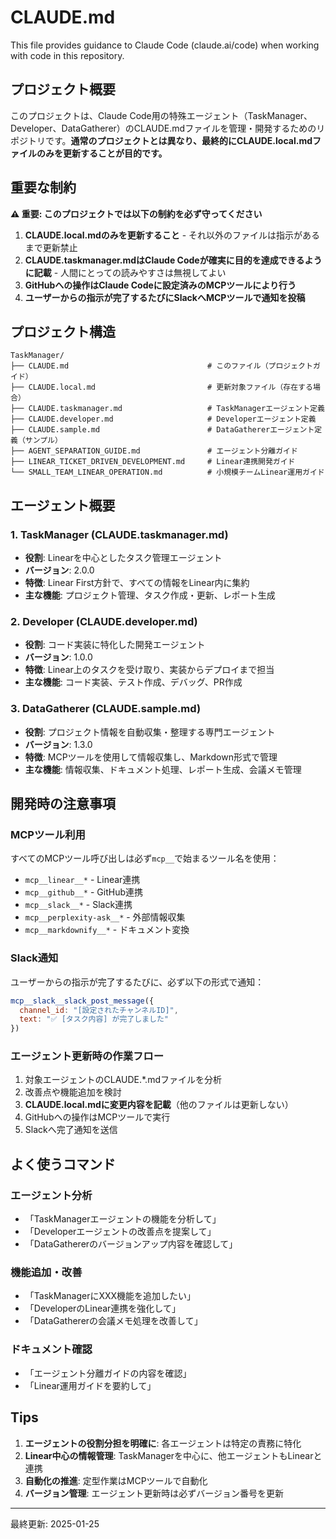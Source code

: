 # CLAUDE.md

This file provides guidance to Claude Code (claude.ai/code) when working with code in this repository.

## プロジェクト概要

このプロジェクトは、Claude Code用の特殊エージェント（TaskManager、Developer、DataGatherer）のCLAUDE.mdファイルを管理・開発するためのリポジトリです。**通常のプロジェクトとは異なり、最終的にCLAUDE.local.mdファイルのみを更新することが目的です。**

## 重要な制約

**⚠️ 重要: このプロジェクトでは以下の制約を必ず守ってください**

1. **CLAUDE.local.mdのみを更新すること** - それ以外のファイルは指示があるまで更新禁止
2. **CLAUDE.taskmanager.mdはClaude Codeが確実に目的を達成できるように記載** - 人間にとっての読みやすさは無視してよい
3. **GitHubへの操作はClaude Codeに設定済みのMCPツールにより行う**
4. **ユーザーからの指示が完了するたびにSlackへMCPツールで通知を投稿**

## プロジェクト構造

```
TaskManager/
├── CLAUDE.md                               # このファイル（プロジェクトガイド）
├── CLAUDE.local.md                         # 更新対象ファイル（存在する場合）
├── CLAUDE.taskmanager.md                   # TaskManagerエージェント定義
├── CLAUDE.developer.md                     # Developerエージェント定義
├── CLAUDE.sample.md                        # DataGathererエージェント定義（サンプル）
├── AGENT_SEPARATION_GUIDE.md               # エージェント分離ガイド
├── LINEAR_TICKET_DRIVEN_DEVELOPMENT.md     # Linear連携開発ガイド
└── SMALL_TEAM_LINEAR_OPERATION.md          # 小規模チームLinear運用ガイド
```

## エージェント概要

### 1. TaskManager (CLAUDE.taskmanager.md)
- **役割**: Linearを中心としたタスク管理エージェント
- **バージョン**: 2.0.0
- **特徴**: Linear First方針で、すべての情報をLinear内に集約
- **主な機能**: プロジェクト管理、タスク作成・更新、レポート生成

### 2. Developer (CLAUDE.developer.md)
- **役割**: コード実装に特化した開発エージェント
- **バージョン**: 1.0.0
- **特徴**: Linear上のタスクを受け取り、実装からデプロイまで担当
- **主な機能**: コード実装、テスト作成、デバッグ、PR作成

### 3. DataGatherer (CLAUDE.sample.md)
- **役割**: プロジェクト情報を自動収集・整理する専門エージェント
- **バージョン**: 1.3.0
- **特徴**: MCPツールを使用して情報収集し、Markdown形式で管理
- **主な機能**: 情報収集、ドキュメント処理、レポート生成、会議メモ管理

## 開発時の注意事項

### MCPツール利用
すべてのMCPツール呼び出しは必ず`mcp__`で始まるツール名を使用：
- `mcp__linear__*` - Linear連携
- `mcp__github__*` - GitHub連携
- `mcp__slack__*` - Slack連携
- `mcp__perplexity-ask__*` - 外部情報収集
- `mcp__markdownify__*` - ドキュメント変換

### Slack通知
ユーザーからの指示が完了するたびに、必ず以下の形式で通知：
```javascript
mcp__slack__slack_post_message({
  channel_id: "[設定されたチャンネルID]",
  text: "✅ [タスク内容] が完了しました"
})
```

### エージェント更新時の作業フロー
1. 対象エージェントのCLAUDE.*.mdファイルを分析
2. 改善点や機能追加を検討
3. **CLAUDE.local.mdに変更内容を記載**（他のファイルは更新しない）
4. GitHubへの操作はMCPツールで実行
5. Slackへ完了通知を送信

## よく使うコマンド

### エージェント分析
- 「TaskManagerエージェントの機能を分析して」
- 「Developerエージェントの改善点を提案して」
- 「DataGathererのバージョンアップ内容を確認して」

### 機能追加・改善
- 「TaskManagerにXXX機能を追加したい」
- 「DeveloperのLinear連携を強化して」
- 「DataGathererの会議メモ処理を改善して」

### ドキュメント確認
- 「エージェント分離ガイドの内容を確認」
- 「Linear運用ガイドを要約して」

## Tips

1. **エージェントの役割分担を明確に**: 各エージェントは特定の責務に特化
2. **Linear中心の情報管理**: TaskManagerを中心に、他エージェントもLinearと連携
3. **自動化の推進**: 定型作業はMCPツールで自動化
4. **バージョン管理**: エージェント更新時は必ずバージョン番号を更新

---

最終更新: 2025-01-25